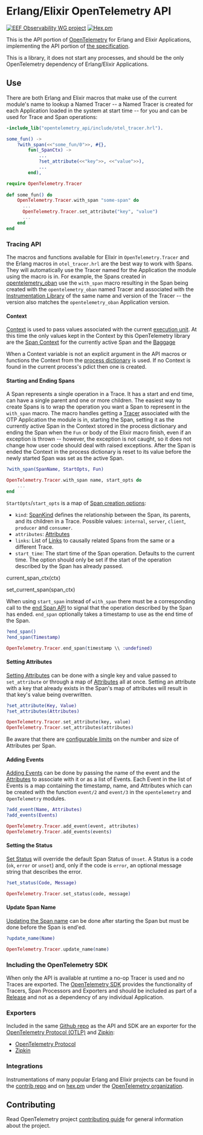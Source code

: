 # Erlang/Elixir OpenTelemetry API

[![EEF Observability WG project](https://img.shields.io/badge/EEF-Observability-black)](https://github.com/erlef/eef-observability-wg)
[![Hex.pm](https://img.shields.io/hexpm/v/opentelemetry)](https://hex.pm/packages/opentelemetry_api)

This is the API portion of [OpenTelemetry](https://opentelemetry.io/) for Erlang
and Elixir Applications, implementing the API portion of [the specification](https://github.com/open-telemetry/opentelemetry-specification).

This is a library, it does not start any processes, and should be the only
OpenTelemetry dependency of Erlang/Elixir Applications.

## Use

There are both Erlang and Elixir macros that make use of the current module's
name to lookup a Named Tracer -- a Named Tracer is created for each Application
loaded in the system at start time -- for you and can be used for Trace and Span
operations:

``` erlang
-include_lib("opentelemetry_api/include/otel_tracer.hrl").

some_fun() ->
    ?with_span(<<"some_fun/0">>, #{}, 
        fun(_SpanCtx) -> 
            ...
            ?set_attribute(<<"key">>, <<"value">>),
            ...
        end),
```

``` elixir
require OpenTelemetry.Tracer
      
def some_fun() do
    OpenTelemetry.Tracer.with_span "some-span" do
      ...
      OpenTelemetry.Tracer.set_attribute("key", "value")
      ...
    end
end
```

### Tracing API

The macros and functions available for Elixir in `OpenTelemetry.Tracer` and the
Erlang macros in `otel_tracer.hrl` are the best way to work with Spans. They
will automatically use the Tracer named for the Application the module using the
macro is in. For example, the Spans created in
[opentelemetry_oban](https://hex.pm/packages/opentelemetry_oban) use the
`with_span` macro resulting in the Span being created with the
`opentelemetry_oban` named Tracer and associated with the [Instrumentation
Library](https://github.com/open-telemetry/opentelemetry-specification/blob/v1.8.0/specification/glossary.md#instrumentation-library)
of the same name and version of the Tracer -- the version also matches the
`opentelemetry_oban` Application version.

#### Context

[Context](https://github.com/open-telemetry/opentelemetry-specification/blob/v1.8.0/specification/context/context.md) is used to pass values associated with the current [execution
unit](https://github.com/open-telemetry/opentelemetry-specification/blob/v1.8.0/specification/glossary.md#execution-unit).
At this time the only values kept in the Context by this OpenTelemetry library
are the [Span
Context](https://github.com/open-telemetry/opentelemetry-specification/blob/v1.8.0/specification/trace/api.md#spancontext)
for the currently active Span and the
[Baggage](https://github.com/open-telemetry/opentelemetry-specification/blob/v1.8.0/specification/baggage/api.md)

When a Context variable is not an explicit argument in the API macros or
functions the Context from the [process
dictionary](https://www.erlang.org/doc/reference_manual/processes.html#process-dictionary)
is used. If no Context is found in the current process's pdict then one is
created.

#### Starting and Ending Spans

A Span represents a single operation in a Trace. It has a start and end time,
can have a single parent and one or more children. The easiest way to create
Spans is to wrap the operation you want a Span to represent in the `with_span`
macro. The macro handles getting a
[Tracer](https://github.com/open-telemetry/opentelemetry-specification/blob/v1.8.0/specification/trace/api.md#tracer)
associated with the OTP Application the module is in, starting the Span, setting
it as the currently active Span in the Context stored in the process dictionary
and ending the Span when the `Fun` or body of the Elixir macro finish, even if
an exception is thrown -- however, the exception is not caught, so it does not
change how user code should deal with raised exceptions. After the Span is
ended the Context in the process dictionary is reset to its value before the
newly started Span was set as the active Span.

``` erlang
?with_span(SpanName, StartOpts, Fun)
```

``` elixir
OpenTelemetry.Tracer.with_span name, start_opts do
    ...
end
```

`StartOpts`/`start_opts` is a map of [Span creation options](https://github.com/open-telemetry/opentelemetry-specification/blob/v1.8.0/specification/trace/api.md#span-creation):

- `kind`: 
[SpanKind](https://github.com/open-telemetry/opentelemetry-specification/blob/v1.8.0/specification/trace/api.md#spankind)
defines the relationship between the Span, its parents, and its children in a
Trace. Possible values: `internal`, `server`, `client`, `producer` and
`consumer`.
- `attributes`: [Attributes](https://github.com/open-telemetry/opentelemetry-specification/blob/v1.8.0/specification/common/common.md#attributes)
- `links`:  List of [Links](https://github.com/open-telemetry/opentelemetry-specification/blob/v1.8.0/specification/overview.md#links-between-spans) to causally related Spans from the same or a different Trace.
- `start_time`: The start time of the Span operation. Defaults to the current
  time. The option should only be set if the start of the operation described by
  the Span has already passed.

current_span_ctx(ctx)

set_current_span(span_ctx)

When using `start_span` instead of `with_span` there must be a corresponding
call to the [end Span
API](https://github.com/open-telemetry/opentelemetry-specification/blob/v1.8.0/specification/trace/api.md#end)
to signal that the operation described by the Span has ended. `end_span`
optionally takes a timestamp to use as the end time of the Span.

``` erlang
?end_span()
?end_span(Timestamp)
```

``` elixir
OpenTelemetry.Tracer.end_span(timestamp \\ :undefined)
```

#### Setting Attributes

[Setting
Attributes](https://github.com/open-telemetry/opentelemetry-specification/blob/v1.8.0/specification/trace/api.md#set-attributes)
can be done with a single key and value passed to `set_attribute` or through a
map of
[Attributes](https://github.com/open-telemetry/opentelemetry-specification/blob/v1.8.0/specification/common/common.md#attributes)
all at once. Setting an attribute with a key that already exists in the Span's
map of attributes will result in that key's value being overwritten.

``` erlang
?set_attribute(Key, Value)
?set_attributes(Attributes)
```

``` elixir
OpenTelemetry.Tracer.set_attribute(key, value)
OpenTelemetry.Tracer.set_attributes(attributes)
```

Be aware that there are [configurable limits](https://github.com/open-telemetry/opentelemetry-specification/blob/v1.8.0/specification/common/common.md#attribute-limits) on the number and size of
Attributes per Span.

#### Adding Events

[Adding
Events](https://github.com/open-telemetry/opentelemetry-specification/blob/v1.8.0/specification/trace/api.md#add-events)
can be done by passing the name of the event and the
[Attributes](https://github.com/open-telemetry/opentelemetry-specification/blob/v1.8.0/specification/common/common.md#attributes)
to associate with it or as a list of Events. Each Event in the list of Events is
a map containing the timestamp, name, and Attributes which can be created with
the function `event/2` and `event/3` in the `opentelemetry` and `OpenTelemetry`
modules.

``` erlang
?add_event(Name, Attributes)
?add_events(Events)
```

``` elixir
OpenTelemetry.Tracer.add_event(event, attributes)
OpenTelemetry.Tracer.add_events(events)
```

#### Setting the Status

[Set
Status](https://github.com/open-telemetry/opentelemetry-specification/blob/v1.8.0/specification/trace/api.md#set-status)
will override the default Span Status of `Unset`. A Status is a code (`ok`,
`error` or `unset`) and, only if the code is `error`, an optional message string
that describes the error.

``` erlang
?set_status(Code, Message)
```

``` elixir
OpenTelemetry.Tracer.set_status(code, message)
```

#### Update Span Name

[Updating the Span
name](https://github.com/open-telemetry/opentelemetry-specification/blob/v1.8.0/specification/trace/api.md#updatename)
can be done after starting the Span but must be done before the Span is end'ed.

``` erlang
?update_name(Name)
```

``` elixir
OpenTelemetry.Tracer.update_name(name)
```

### Including the OpenTelemetry SDK

When only the API is available at runtime a no-op Tracer is used and no Traces
are exported. The [OpenTelemetry SDK](https://hex.pm/packages/opentelemetry)
provides the functionality of Tracers, Span Processors and Exporters and should
be included as part of a
[Release](https://erlang.org/doc/design_principles/release_structure.html) and
not as a dependency of any individual Application.

### Exporters

Included in the same [Github
repo](https://github.com/open-telemetry/opentelemetry-erlang) as the API and SDK are an exporter for the [OpenTelemetry Protocol
(OTLP)](https://github.com/open-telemetry/opentelemetry-specification/blob/v1.8.0/specification/protocol/otlp.md)
and [Zipkin](https://zipkin.io/):

- [OpenTelemetry Protocol](https://hex.pm/packages/opentelemetry_exporter)
- [Zipkin](https://hex.pm/packages/opentelemetry_zipkin)

### Integrations

Instrumentations of many popular Erlang and Elixir projects can be found in the
[contrib repo](https://github.com/open-telemetry/opentelemetry-erlang-contrib)
and on [hex.pm](https://hex.pm) under the [OpenTelemetry organization](https://hex.pm/orgs/opentelemetry).

## Contributing

Read OpenTelemetry project [contributing
guide](https://github.com/open-telemetry/community/blob/main/CONTRIBUTING.md)
for general information about the project.
